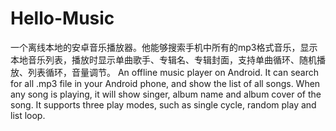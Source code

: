 # Hello-Music
一个离线本地的安卓音乐播放器。他能够搜索手机中所有的mp3格式音乐，显示本地音乐列表，播放时显示单曲歌手、专辑名、专辑封面，支持单曲循环、随机播放、列表循环，音量调节。 An offline music player on Android. It can search for all .mp3 file in your Android phone, and show the list of all songs. When any song is playing, it will show singer, album name and album cover of the song. It supports three play modes, such as single cycle, random play and list loop.
